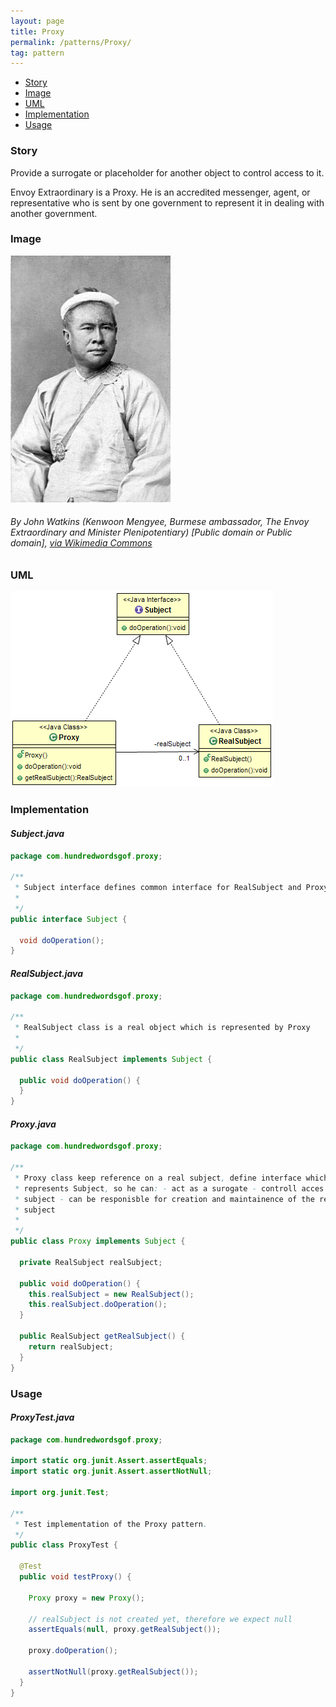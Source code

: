 ```yaml
---
layout: page
title: Proxy
permalink: /patterns/Proxy/
tag: pattern
---
```


* [Story](#Story)
* [Image](#Image)
* [UML](#UML)
* [Implementation](#Implementation)
* [Usage](#Usage)


###  <a id="Story"></a>Story 

Provide a surrogate or placeholder for another object to control access to it.

Envoy Extraordinary is a Proxy. 
He is an accredited messenger, agent, or representative who is sent by one government to represent it in dealing with another government.





###  <a id="Image"></a>Image 


![alt text](/assets/img/image/proxy.jpg "The Envoy Extraordinary")  
###### By John Watkins (Kenwoon Mengyee, Burmese ambassador, The Envoy Extraordinary and Minister Plenipotentiary) [Public domain or Public domain], <a href="https://commons.wikimedia.org/wiki/File%3AKinwun_Mingyi.jpg">via Wikimedia Commons</a>



###  <a id="UML"></a>UML 
[![](/assets/img/uml/proxy.png)](/assets/img/uml/proxy.png)

###  <a id="Implementation"></a>Implementation 

#### *Subject.java* 
```java 
package com.hundredwordsgof.proxy;

/**
 * Subject interface defines common interface for RealSubject and Proxy
 * 
 */
public interface Subject {

  void doOperation();
}
```

#### *RealSubject.java* 
```java 
package com.hundredwordsgof.proxy;

/**
 * RealSubject class is a real object which is represented by Proxy
 * 
 */
public class RealSubject implements Subject {

  public void doOperation() {
  }
}
```

#### *Proxy.java* 
```java 
package com.hundredwordsgof.proxy;

/**
 * Proxy class keep reference on a real subject, define interface which
 * represents Subject, so he can: - act as a surogate - controll acces to real
 * subject - can be responisble for creation and maintainence of the real
 * subject
 * 
 */
public class Proxy implements Subject {

  private RealSubject realSubject;

  public void doOperation() {
    this.realSubject = new RealSubject();
    this.realSubject.doOperation();
  }

  public RealSubject getRealSubject() {
    return realSubject;
  }
}
```

###  <a id="Usage"></a>Usage 

#### *ProxyTest.java* 
```java 
package com.hundredwordsgof.proxy;

import static org.junit.Assert.assertEquals;
import static org.junit.Assert.assertNotNull;

import org.junit.Test;

/**
 * Test implementation of the Proxy pattern.
 */
public class ProxyTest {

  @Test
  public void testProxy() {

    Proxy proxy = new Proxy();

    // realSubject is not created yet, therefore we expect null
    assertEquals(null, proxy.getRealSubject());

    proxy.doOperation();

    assertNotNull(proxy.getRealSubject());
  }
}
```

